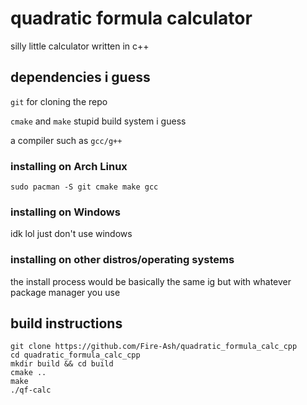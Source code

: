 <h1>quadratic formula calculator</h1>
<p>silly little calculator written in c++</p>

<h2>dependencies i guess</h2>
<p><code>git</code> for cloning the repo</p>
<p><code>cmake</code> and <code>make</code> stupid build system i guess</p>
<p>a compiler such as <code>gcc/g++</code></p>

<h3>installing on Arch Linux</h3>
<pre><code>sudo pacman -S git cmake make gcc</code></pre>

<h3>installing on Windows</h3>
<p>idk lol just don't use windows</p>

<h3>installing on other distros/operating systems</h3>
the install process would be basically the same ig but with whatever package manager you use

<h2>build instructions</h2>
<pre><code>git clone https://github.com/Fire-Ash/quadratic_formula_calc_cpp
cd quadratic_formula_calc_cpp
mkdir build && cd build
cmake ..
make
./qf-calc
</code></pre>
